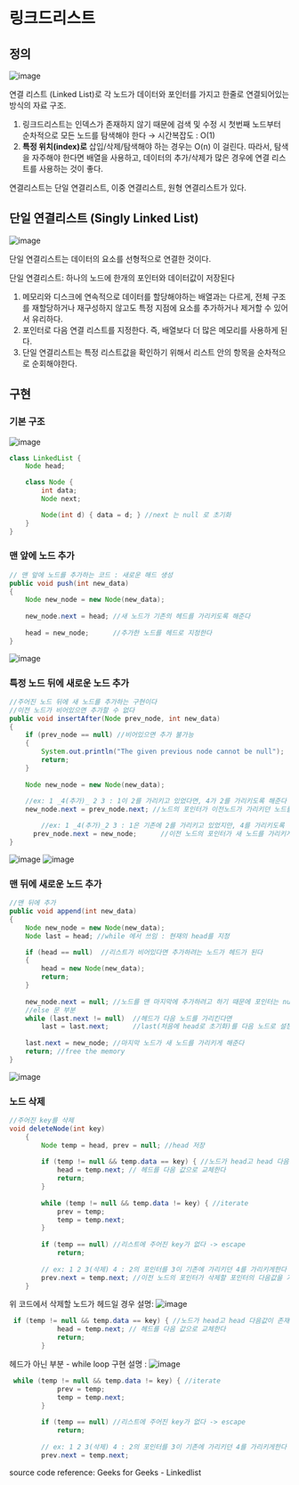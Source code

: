 # 링크드리스트

## 정의

![image](https://user-images.githubusercontent.com/36508552/142427249-270492e2-f64d-42ab-a892-56c52abb2cfe.png)

연결 리스트 (Linked List)로 각 노드가 데이터와 포인터를 가지고 한줄로 연결되어있는 방식의 자료 구조.

1.  링크드리스트는 인덱스가 존재하지 않기 때문에 검색 및 수정 시 첫번째 노드부터 순차적으로 모든 노드를 탐색해야 한다 → 시간복잡도 : O(1)
2.  **특정 위치(index)로** 삽입/삭제/탐색해야 하는 경우는 O(n) 이 걸린다. 따라서, 탐색을 자주해야 한다면 배열을 사용하고, 데이터의 추가/삭제가 많은 경우에 연결 리스트를 사용하는 것이 좋다.


연결리스트는 단일 연결리스트, 이중 연결리스트, 원형 연결리스트가 있다.

## 단일 연결리스트 (Singly Linked List)

![image](https://user-images.githubusercontent.com/36508552/142427255-1a6113a6-f6ed-41e2-bec3-49ad2307ed89.png)

단일 연결리스트는 데이터의 요소를 선형적으로 연결한 것이다.

단일 연결리스트: 하나의 노드에 한개의 포인터와 데이터값이 저장된다

1.  메모리와 디스크에 연속적으로 데이터를 할당해야하는 배열과는 다르게, 전체 구조를 재할당하거나 재구성하지 않고도 특정 지점에 요소를 추가하거나 제거할 수 있어서 유리하다.
2.  포인터로 다음 연결 리스트를 지정한다. 즉, 배열보다 더 많은 메모리를 사용하게 된다.
3.  단일 연결리스트는 특정 리스트값을 확인하기 위해서 리스트 안의 항목을 순차적으로 순회해야한다.

## 구현
### 기본 구조

![image](https://user-images.githubusercontent.com/36508552/142427320-40641df3-a611-4eff-882f-542a69f7add8.png)

```java
class LinkedList {
    Node head; 

    class Node {
        int data;
        Node next;

        Node(int d) { data = d; } //next 는 null 로 초기화
    }
}
```
### 맨 앞에 노드 추가
```java
// 맨 앞에 노드를 추가하는 코드 : 새로운 해드 생성
public void push(int new_data)
{
    Node new_node = new Node(new_data);
 
    new_node.next = head; //새 노드가 기존의 헤드를 가리키도록 해준다
 
    head = new_node;      //추가한 노드를 헤드로 지정한다
}

```
![image](https://user-images.githubusercontent.com/36508552/142427428-af8000a1-6ab9-475d-879f-5df3851cbebc.png)


### 특정 노드 뒤에 새로운 노드 추가
```java
//주어진 노드 뒤에 새 노드를 추가하는 구현이다
//이전 노드가 비어있으면 추가할 수 없다
public void insertAfter(Node prev_node, int new_data)
{
    if (prev_node == null) //비어있으면 추가 불가능
    {
        System.out.println("The given previous node cannot be null");
        return;
    }
 
    Node new_node = new Node(new_data);
 
    //ex: 1 _4(추가)_ 2 3 : 1이 2를 가리키고 있었다면, 4가 2를 가리키도록 해준다
    new_node.next = prev_node.next; //노드의 포인터가 이전노드가 가리키던 노드를 가리키게한다

		//ex: 1 _4(추가)_2 3 : 1은 기존에 2를 가리키고 있었지만, 4를 가리키도록 변경한다 
	  prev_node.next = new_node;      //이전 노드의 포인터가 새 노드를 가리키게 한다
}
```

![image](https://user-images.githubusercontent.com/36508552/142427547-93fc0006-c223-40bd-925f-d6ef85e9c978.png)
![image](https://user-images.githubusercontent.com/36508552/142427562-6ef08db9-5b59-418d-a698-dac375914193.png)


### 맨 뒤에 새로운 노드 추가
```java
//맨 뒤에 추가
public void append(int new_data)
{
    Node new_node = new Node(new_data);
    Node last = head; //while 에서 쓰임 : 현재의 head를 지정

    if (head == null)  //리스트가 비어있다면 추가하려는 노드가 헤드가 된다
    {
        head = new Node(new_data);
        return;
    }
 
    new_node.next = null; //노드를 맨 마지막에 추가하려고 하기 때문에 포인터는 null을 가리키게 해준다
    //else 문 부분   
    while (last.next != null)  //헤드가 다음 노드를 가리킨다면
        last = last.next;      //last(처음에 head로 초기화)를 다음 노드로 설정->iterate 한다
 
    last.next = new_node; //마지막 노드가 새 노드를 가리키게 해준다
    return; //free the memory
}
```
![image](https://user-images.githubusercontent.com/36508552/142427631-0f37dae3-800d-4126-943b-772fba5b57ee.png)


### 노드 삭제
```java
//주어진 key를 삭제
void deleteNode(int key)
    {
        Node temp = head, prev = null; //head 저장
 
        if (temp != null && temp.data == key) { //노드가 head고 head 다음값이 존재할때
            head = temp.next; // 헤드를 다음 값으로 교체한다
            return;
        }
 
        while (temp != null && temp.data != key) { //iterate
            prev = temp;
            temp = temp.next;
        }
 
        if (temp == null) //리스트에 주어진 key가 없다 -> escape
            return;
 
        // ex: 1 2 3(삭제) 4 : 2의 포인터를 3이 기존에 가리키던 4를 가리키게한다
        prev.next = temp.next; //이전 노드의 포인터가 삭제할 포인터의 다음값을 가리키게한다
    }
```
위 코드에서 삭제할 노드가 헤드일 경우 설명:
![image](https://user-images.githubusercontent.com/36508552/142427682-e1590f50-bc3a-4524-85d6-c69e574768ad.png)

```java
 if (temp != null && temp.data == key) { //노드가 head고 head 다음값이 존재할때
            head = temp.next; // 헤드를 다음 값으로 교체한다
            return;
        }
```

헤드가 아닌 부분 - while loop  구현 설명 : 
![image](https://user-images.githubusercontent.com/36508552/142427823-08d578c0-ad09-4757-8fef-ebf0e308517e.png)

```java
 while (temp != null && temp.data != key) { //iterate
            prev = temp;
            temp = temp.next;
        }
 
        if (temp == null) //리스트에 주어진 key가 없다 -> escape
            return;
 
        // ex: 1 2 3(삭제) 4 : 2의 포인터를 3이 기존에 가리키던 4를 가리키게한다
        prev.next = temp.next;
```
source code reference: Geeks for Geeks - Linkedlist

